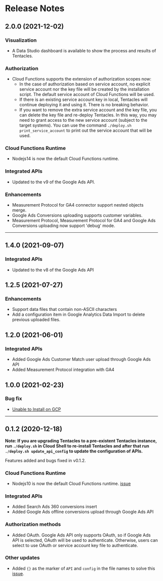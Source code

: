 Release Notes
===
2.0.0 (2021-12-02)
---

### Visualization

* A Data Studio dashboard is available to show the process and results of
  Tentacles.

### Authorization

* Cloud Functions supports the extension of authorization scopes now:
    * In the case of authorization based on service account, no explicit service
      account nor the key file will be created by the installation script. The
      default service account of Cloud Functions will be used.
    * If there is an existing service account key in local, Tentacles will
      continue deploying it and using it. There is no breaking behavior.
    * If you want to remove the extra service account and the key file, you can
      delete the key file and re-deploy Tentacles. In this way, you may need to
      grant access to the new service account (subject to the target systems).
      You can use the command `./deploy.sh print_service_account` to print out
      the service account that will be used.

### Cloud Functions Runtime

* Nodejs14 is now the default Cloud Functions runtime.

### Integrated APIs

* Updated to the v9 of the Google Ads API.

### Enhancements

* Measurement Protocol for GA4 connector support nested objects merge.
* Google Ads Conversions uploading supports customer variables.
* Measurement Protocol, Measurement Protocol for GA4 and Google Ads Conversions
  uploading now support 'debug' mode.

---

1.4.0 (2021-09-07)
---

### Integrated APIs

* Updated to the v8 of the Google Ads API

1.2.5 (2021-07-27)
---

### Enhancements

* Support data files that contain non-ASCII characters
* Add a configuration item in Google Analytics Data Import to delete previous
  uploaded files.

1.2.0 (2021-06-01)
---

### Integrated APIs

* Added Google Ads Customer Match user upload through Google Ads API
* Added Measurement Protocol integration with GA4

1.0.0 (2021-02-23)
---

### Bug fix

* [Unable to Install on GCP](https://github.com/GoogleCloudPlatform/cloud-for-marketing/issues/23)

---

0.1.2 (2020-12-18)
---

**Note: If you are upgrading Tentacles to a pre-existent Tentacles instance, run
`./deploy.sh` in Cloud Shell to re-install Tentacles and after that run
`./deploy.sh update_api_config` to update the configuration of APIs.**

Features added and bugs fixed in v0.1.2.

### Cloud Functions Runtime

* Nodejs10 is now the default Cloud Functions runtime.
  [issue](https://github.com/GoogleCloudPlatform/cloud-for-marketing/issues/15)

### Integrated APIs

* Added Search Ads 360 conversions insert
* Added Google Ads offline conversions upload through Google Ads API

### Authorization methods

* Added OAuth. Google Ads API only supports OAuth, so if Google Ads API is
  selected, OAuth will be used to authenticate. Otherwise, users can select to
  use OAuth or service account key file to authenticate.

### Other updates

* Added `{}` as the marker of `API` and `config` in the file names to solve this
  [issue](https://github.com/GoogleCloudPlatform/cloud-for-marketing/issues/14).
